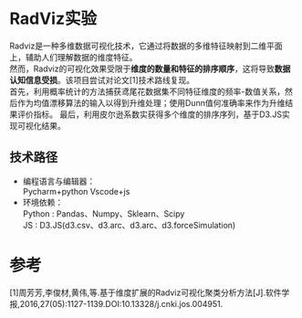 # RadViz实验
Radviz是一种多维数据可视化技术，它通过将数据的多维特征映射到二维平面上，辅助人们理解数据的维度特征。  
然而，Radviz的可视化效果受限于**维度的数量和特征的排序顺序**，这将导致**数据认知信息受损**。该项目尝试对论文[1]技术路线复现。  
首先，利用概率统计的方法捕获鸢尾花数据集不同特征维度的频率-数值关系，然后作为均值漂移算法的输入以得到升维处理；使用Dunn值何准确率来作为升维结果评价指标。
最后，利用皮尔逊系数实获得多个维度的排序序列，基于D3.JS实现可视化结果。

## 技术路径  
- 编程语言与编辑器：  
Pycharm+python 
Vscode+js 
- 环境依赖：  
  Python : Pandas、Numpy、Sklearn、Scipy  
  JS : D3.JS(d3.csv、d3.arc、d3.arc、d3.forceSimulation)

  
# 参考
[1]周芳芳,李俊材,黄伟,等.基于维度扩展的Radviz可视化聚类分析方法[J].软件学报,2016,27(05):1127-1139.DOI:10.13328/j.cnki.jos.004951.
